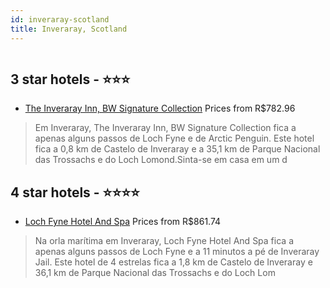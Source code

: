 ```yaml
---
id: inveraray-scotland
title: Inveraray, Scotland
---
```


<center><img src="https://i.travelapi.com/hotels/1000000/670000/664400/664350/3ac7db96_z.jpg" alt="" /></center>


##  3 star hotels - ⭐️⭐️⭐️

-    [The Inveraray Inn, BW Signature Collection](https://www.hurb.com/br/aud/https://www.hurb.com/br/hotels/inveraray/the-inveraray-inn-bw-signature-collection-HT-Y4AE?cmp=18055) Prices from R$782.96
   > Em Inveraray, The Inveraray Inn, BW Signature Collection fica a apenas alguns passos de Loch Fyne e de Arctic Penguin.  Este hotel fica a 0,8 km de Castelo de Inveraray e a 35,1 km de Parque Nacional das Trossachs e do Loch Lomond.Sinta-se em casa em um d

##  4 star hotels - ⭐️⭐️⭐️⭐️

-    [Loch Fyne Hotel And Spa](https://www.hurb.com/br/aud/https://www.hurb.com/br/hotels/inveraray/loch-fyne-hotel-and-spa-HT-2B8Z?cmp=18055) Prices from R$861.74
   > Na orla marítima em Inveraray, Loch Fyne Hotel And Spa fica a apenas alguns passos de Loch Fyne e a 11 minutos a pé de Inveraray Jail.  Este hotel de 4 estrelas fica a 1,8 km de Castelo de Inveraray e 36,1 km de Parque Nacional das Trossachs e do Loch Lom
